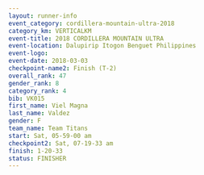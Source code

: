 ```yaml
---
layout: runner-info 
event_category: cordillera-mountain-ultra-2018 
category_km: VERTICALKM 
event-title: 2018 CORDILLERA MOUNTAIN ULTRA 
event-location: Dalupirip Itogon Benguet Philippines 
event-logo: 
event-date: 2018-03-03 
checkpoint-name2: Finish (T-2) 
overall_rank: 47
gender_rank: 8
category_rank: 4
bib: VK015
first_name: Viel Magna
last_name: Valdez
gender: F
team_name: Team Titans
start: Sat, 05-59-00 am
checkpoint2: Sat, 07-19-33 am
finish: 1-20-33
status: FINISHER
---
```

